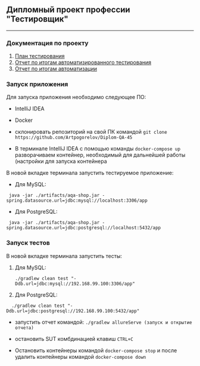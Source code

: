 ## Дипломный проект профессии "Тестировщик"

___

### Документация по проекту

1. [План тестирования](https://github.com/Artpogorelov/Diplom-QA-45/blob/main/Plan.md)
2. [Отчет по итогам автоматизированного тестирования](https://github.com/Artpogorelov/Diplom-QA-45/blob/main/Report.md)
3. [Отчет по итогам автоматизации](https://github.com/Artpogorelov/Diplom-QA-45/blob/main/Summary.md)

### Запуск приложения

Для запуска приложения необходимо следующее ПО:
* IntelliJ IDEA
* Docker

* склонировать репозиторий на свой ПК командой ```git clone https://github.com/Artpogorelov/Diplom-QA-45```
* В терминале IntelliJ IDEA с помощью команды ```docker-compose up```  разворачиваем контейнер, необходимый для дальнейшей работы (настройки для запуска контейнера 

В новой вкладке терминала запустить тестируемое приложение:
   * Для MySQL: 
   ```
    java -jar ./artifacts/aqa-shop.jar -spring.datasource.url=jdbc:mysql://localhost:3306/app

   ```
   * Для PostgreSQL: 
   ```
    java -jar ./artifacts/aqa-shop.jar -spring.datasource.url=jdbc:postgresql://localhost:5432/app
  
  ```
   ### Запуск тестов
В новой вкладке терминала запустить тесты:
1. Для MySQL: 
   ```
   ./gradlew clean test "-Ddb.url=jdbc:mysql://192.168.99.100:3306/app"
   ```
1. Для PostgreSQL: 
 ```
   ./gradlew clean test "-Ddb.url=jdbc:postgresql://192.168.99.100:5432/app"
   ```
  
* запустить отчет командой:
```./gradlew allureServe (запуск и открытие отчета)```

* остановить SUT комбдинацией клавиш ```CTRL+C```

* Остановить контейнеры командой ```docker-compose stop``` и после удалить контейнеры командой
  ```docker-compose down```

    
